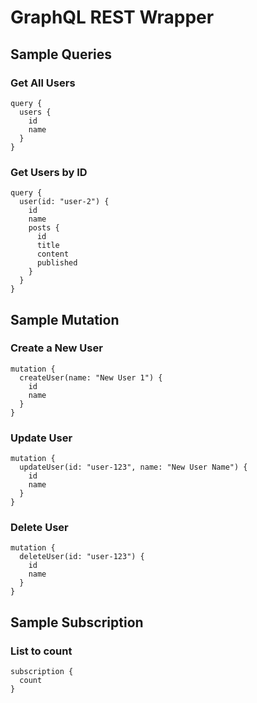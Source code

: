 # GraphQL REST Wrapper

## Sample Queries

### Get All Users
```
query {
  users {
    id
    name
  }
}
```

### Get Users by ID
```
query {
  user(id: "user-2") {
    id
    name
    posts {
      id
      title
      content
      published
    }
  }
}
```

## Sample Mutation

### Create a New User
```
mutation {
  createUser(name: "New User 1") {
    id
    name
  }
}
```

### Update User
```
mutation {
  updateUser(id: "user-123", name: "New User Name") {
    id
    name
  }
}
```

### Delete User
```
mutation {
  deleteUser(id: "user-123") {
    id
    name
  }
}
```
## Sample Subscription

### List to count
```
subscription {
  count
}
```
